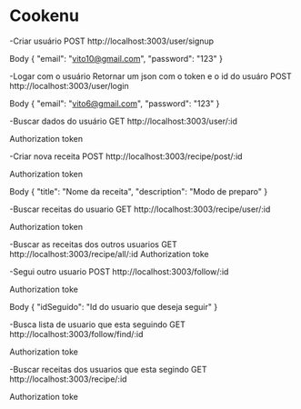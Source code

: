 # Cookenu
-Criar usuário 
POST http://localhost:3003/user/signup

Body
{
    "email": "vito10@gmail.com",
    "password": "123"
}

-Logar com o usuário
Retornar um json com o token e o id do usuáro
POST http://localhost:3003/user/login

Body
{
    "email": "vito6@gmail.com",
    "password": "123" 
}

-Buscar dados do usuário
GET http://localhost:3003/user/:id

Authorization token

-Criar nova receita
POST http://localhost:3003/recipe/post/:id

Authorization token

Body
{
    "title": "Nome da receita",
    "description": "Modo de preparo"
}

-Buscar receitas do usuario
GET http://localhost:3003/recipe/user/:id

Authorization token

-Buscar as receitas dos outros usuarios
GET http://localhost:3003/recipe/all/:id
Authorization toke

-Segui outro usuario
POST http://localhost:3003/follow/:id

Authorization toke

Body
{
    "idSeguido": "Id do usuario que deseja seguir"
}

-Busca lista de usuario que esta seguindo
GET http://localhost:3003/follow/find/:id

Authorization toke

-Buscar receitas dos usuarios que esta segindo
GET http://localhost:3003/recipe/:id

Authorization toke





